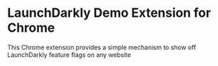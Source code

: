# LaunchDarkly Demo Extension for Chrome

This Chrome extension provides a simple mechanism to show off LaunchDarkly feature flags on any website


